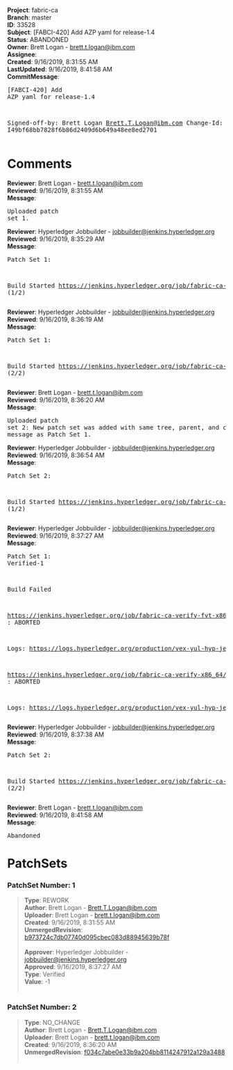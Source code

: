 <strong>Project</strong>: fabric-ca<br><strong>Branch</strong>: master<br><strong>ID</strong>: 33528<br><strong>Subject</strong>: [FABCI-420] Add AZP yaml for release-1.4<br><strong>Status</strong>: ABANDONED<br><strong>Owner</strong>: Brett Logan - brett.t.logan@ibm.com<br><strong>Assignee</strong>:<br><strong>Created</strong>: 9/16/2019, 8:31:55 AM<br><strong>LastUpdated</strong>: 9/16/2019, 8:41:58 AM<br><strong>CommitMessage</strong>:<br><pre>[FABCI-420] Add AZP yaml for release-1.4

Signed-off-by: Brett Logan <Brett.T.Logan@ibm.com>
Change-Id: I49bf68bb7828f6b86d2409d6b649a48ee8ed2701
</pre><h1>Comments</h1><strong>Reviewer</strong>: Brett Logan - brett.t.logan@ibm.com<br><strong>Reviewed</strong>: 9/16/2019, 8:31:55 AM<br><strong>Message</strong>: <pre>Uploaded patch set 1.</pre><strong>Reviewer</strong>: Hyperledger Jobbuilder - jobbuilder@jenkins.hyperledger.org<br><strong>Reviewed</strong>: 9/16/2019, 8:35:29 AM<br><strong>Message</strong>: <pre>Patch Set 1:

Build Started https://jenkins.hyperledger.org/job/fabric-ca-verify-fvt-x86_64/241/ (1/2)</pre><strong>Reviewer</strong>: Hyperledger Jobbuilder - jobbuilder@jenkins.hyperledger.org<br><strong>Reviewed</strong>: 9/16/2019, 8:36:19 AM<br><strong>Message</strong>: <pre>Patch Set 1:

Build Started https://jenkins.hyperledger.org/job/fabric-ca-verify-x86_64/3856/ (2/2)</pre><strong>Reviewer</strong>: Brett Logan - brett.t.logan@ibm.com<br><strong>Reviewed</strong>: 9/16/2019, 8:36:20 AM<br><strong>Message</strong>: <pre>Uploaded patch set 2: New patch set was added with same tree, parent, and commit message as Patch Set 1.</pre><strong>Reviewer</strong>: Hyperledger Jobbuilder - jobbuilder@jenkins.hyperledger.org<br><strong>Reviewed</strong>: 9/16/2019, 8:36:54 AM<br><strong>Message</strong>: <pre>Patch Set 2:

Build Started https://jenkins.hyperledger.org/job/fabric-ca-verify-fvt-x86_64/243/ (1/2)</pre><strong>Reviewer</strong>: Hyperledger Jobbuilder - jobbuilder@jenkins.hyperledger.org<br><strong>Reviewed</strong>: 9/16/2019, 8:37:27 AM<br><strong>Message</strong>: <pre>Patch Set 1: Verified-1

Build Failed 

https://jenkins.hyperledger.org/job/fabric-ca-verify-fvt-x86_64/241/ : ABORTED

Logs: https://logs.hyperledger.org/production/vex-yul-hyp-jenkins-3/fabric-ca-verify-fvt-x86_64/241

https://jenkins.hyperledger.org/job/fabric-ca-verify-x86_64/3856/ : ABORTED

Logs: https://logs.hyperledger.org/production/vex-yul-hyp-jenkins-3/fabric-ca-verify-x86_64/3856</pre><strong>Reviewer</strong>: Hyperledger Jobbuilder - jobbuilder@jenkins.hyperledger.org<br><strong>Reviewed</strong>: 9/16/2019, 8:37:38 AM<br><strong>Message</strong>: <pre>Patch Set 2:

Build Started https://jenkins.hyperledger.org/job/fabric-ca-verify-x86_64/3858/ (2/2)</pre><strong>Reviewer</strong>: Brett Logan - brett.t.logan@ibm.com<br><strong>Reviewed</strong>: 9/16/2019, 8:41:58 AM<br><strong>Message</strong>: <pre>Abandoned</pre><h1>PatchSets</h1><h3>PatchSet Number: 1</h3><blockquote><strong>Type</strong>: REWORK<br><strong>Author</strong>: Brett Logan - Brett.T.Logan@ibm.com<br><strong>Uploader</strong>: Brett Logan - brett.t.logan@ibm.com<br><strong>Created</strong>: 9/16/2019, 8:31:55 AM<br><strong>UnmergedRevision</strong>: [b973724c7db07740d095cbec083d88945639b78f](https://github.com/hyperledger-gerrit-archive/fabric-ca/commit/b973724c7db07740d095cbec083d88945639b78f)<br><br><strong>Approver</strong>: Hyperledger Jobbuilder - jobbuilder@jenkins.hyperledger.org<br><strong>Approved</strong>: 9/16/2019, 8:37:27 AM<br><strong>Type</strong>: Verified<br><strong>Value</strong>: -1<br><br></blockquote><h3>PatchSet Number: 2</h3><blockquote><strong>Type</strong>: NO_CHANGE<br><strong>Author</strong>: Brett Logan - Brett.T.Logan@ibm.com<br><strong>Uploader</strong>: Brett Logan - brett.t.logan@ibm.com<br><strong>Created</strong>: 9/16/2019, 8:36:20 AM<br><strong>UnmergedRevision</strong>: [f034c7abe0e33b9a204bb8114247912a129a3488](https://github.com/hyperledger-gerrit-archive/fabric-ca/commit/f034c7abe0e33b9a204bb8114247912a129a3488)<br><br></blockquote>